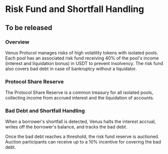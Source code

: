 # Risk Fund and Shortfall Handling

## To be released

### **Overview**

Venus Protocol manages risks of high volatility tokens with isolated pools. Each pool has an associated risk fund receiving 40% of the pool's income (interest and liquidation bonus) in USDT to prevent insolvency. The risk fund also covers bad debt in case of bankruptcy without a liquidator.

### **Protocol Share Reserve**

The Protocol Share Reserve is a common treasury for all isolated pools, collecting income from accrued interest and the liquidation of accounts.

### **Bad Debt and Shortfall Handling**

When a borrower's shortfall is detected, Venus halts the interest accrual, writes off the borrower's balance, and tracks the bad debt.

Once the bad debt reaches a threshold, the risk fund reserve is auctioned. Auction participants can receive up to a 10% incentive for covering the bad debt.
